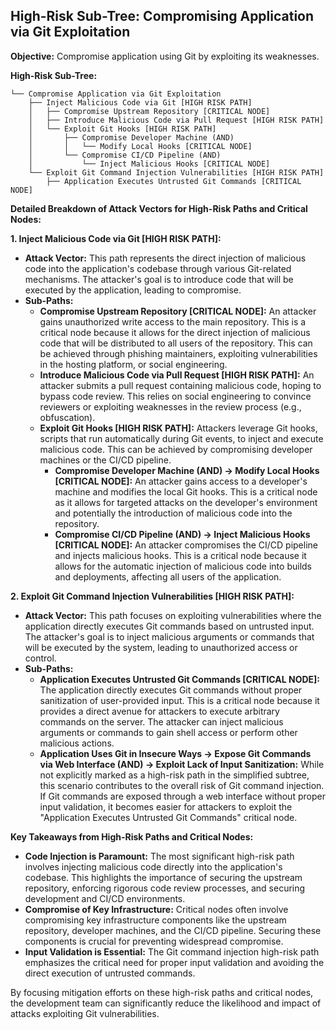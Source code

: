 ## High-Risk Sub-Tree: Compromising Application via Git Exploitation

**Objective:** Compromise application using Git by exploiting its weaknesses.

**High-Risk Sub-Tree:**

```
└── Compromise Application via Git Exploitation
    ├── Inject Malicious Code via Git [HIGH RISK PATH]
    │   ├── Compromise Upstream Repository [CRITICAL NODE]
    │   ├── Introduce Malicious Code via Pull Request [HIGH RISK PATH]
    │   └── Exploit Git Hooks [HIGH RISK PATH]
    │       ├── Compromise Developer Machine (AND)
    │       │   └── Modify Local Hooks [CRITICAL NODE]
    │       └── Compromise CI/CD Pipeline (AND)
    │           └── Inject Malicious Hooks [CRITICAL NODE]
    └── Exploit Git Command Injection Vulnerabilities [HIGH RISK PATH]
        ├── Application Executes Untrusted Git Commands [CRITICAL NODE]
```

**Detailed Breakdown of Attack Vectors for High-Risk Paths and Critical Nodes:**

**1. Inject Malicious Code via Git [HIGH RISK PATH]:**

* **Attack Vector:** This path represents the direct injection of malicious code into the application's codebase through various Git-related mechanisms. The attacker's goal is to introduce code that will be executed by the application, leading to compromise.
* **Sub-Paths:**
    * **Compromise Upstream Repository [CRITICAL NODE]:**  An attacker gains unauthorized write access to the main repository. This is a critical node because it allows for the direct injection of malicious code that will be distributed to all users of the repository. This can be achieved through phishing maintainers, exploiting vulnerabilities in the hosting platform, or social engineering.
    * **Introduce Malicious Code via Pull Request [HIGH RISK PATH]:** An attacker submits a pull request containing malicious code, hoping to bypass code review. This relies on social engineering to convince reviewers or exploiting weaknesses in the review process (e.g., obfuscation).
    * **Exploit Git Hooks [HIGH RISK PATH]:** Attackers leverage Git hooks, scripts that run automatically during Git events, to inject and execute malicious code. This can be achieved by compromising developer machines or the CI/CD pipeline.
        * **Compromise Developer Machine (AND) -> Modify Local Hooks [CRITICAL NODE]:** An attacker gains access to a developer's machine and modifies the local Git hooks. This is a critical node as it allows for targeted attacks on the developer's environment and potentially the introduction of malicious code into the repository.
        * **Compromise CI/CD Pipeline (AND) -> Inject Malicious Hooks [CRITICAL NODE]:** An attacker compromises the CI/CD pipeline and injects malicious hooks. This is a critical node because it allows for the automatic injection of malicious code into builds and deployments, affecting all users of the application.

**2. Exploit Git Command Injection Vulnerabilities [HIGH RISK PATH]:**

* **Attack Vector:** This path focuses on exploiting vulnerabilities where the application directly executes Git commands based on untrusted input. The attacker's goal is to inject malicious arguments or commands that will be executed by the system, leading to unauthorized access or control.
* **Sub-Paths:**
    * **Application Executes Untrusted Git Commands [CRITICAL NODE]:** The application directly executes Git commands without proper sanitization of user-provided input. This is a critical node because it provides a direct avenue for attackers to execute arbitrary commands on the server. The attacker can inject malicious arguments or commands to gain shell access or perform other malicious actions.
    * **Application Uses Git in Insecure Ways -> Expose Git Commands via Web Interface (AND) -> Exploit Lack of Input Sanitization:** While not explicitly marked as a high-risk path in the simplified subtree, this scenario contributes to the overall risk of Git command injection. If Git commands are exposed through a web interface without proper input validation, it becomes easier for attackers to exploit the "Application Executes Untrusted Git Commands" critical node.

**Key Takeaways from High-Risk Paths and Critical Nodes:**

* **Code Injection is Paramount:** The most significant high-risk path involves injecting malicious code directly into the application's codebase. This highlights the importance of securing the upstream repository, enforcing rigorous code review processes, and securing development and CI/CD environments.
* **Compromise of Key Infrastructure:** Critical nodes often involve compromising key infrastructure components like the upstream repository, developer machines, and the CI/CD pipeline. Securing these components is crucial for preventing widespread compromise.
* **Input Validation is Essential:** The Git command injection high-risk path emphasizes the critical need for proper input validation and avoiding the direct execution of untrusted commands.

By focusing mitigation efforts on these high-risk paths and critical nodes, the development team can significantly reduce the likelihood and impact of attacks exploiting Git vulnerabilities.
